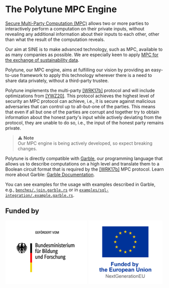 # The Polytune MPC Engine

[Secure Multi-Party Computation (MPC)](https://sine.foundation/library/002-smpc) allows two or more parties to interactively perform a computation on their private inputs, without revealing any additional information about their inputs to each other, other than what the result of the computation reveals.

Our aim at SINE is to make advanced technology, such as MPC, available to as many companies as possible. We are especially keen to apply  [MPC for the exchange of sustainability data](https://sine.foundation/library/sine-is-partnering-with-wbcsd-to-decarbonise-the-economy).

Polytune, our MPC engine, aims at fulfilling our vision by providing an easy-to-use framework to apply this technology wherever there is a need to share data privately, without a third-party trustee.

Polytune implements the multi-party [[WRK17b]](https://eprint.iacr.org/2017/189.pdf) protocol and will include optimizations from [[YWZ20]](https://eprint.iacr.org/2019/1104.pdf). This protocol achieves the highest level of security an MPC protocol can achieve, i.e., it is secure against malicious adversaries that can control up to all-but-one of the parties. This means that even if all but one of the parties are corrupt and together try to obtain information about the honest party's input while actively deviating from the protocol, they are unable to do so, i.e., the input of the honest party remains private.

> ⚠️ **Note**  
> Our MPC engine is being actively developed, so expect breaking changes.

Polytune is directly compatible with [Garble](https://github.com/sine-fdn/garble-lang), our programming language that allows us to describe computations on a high level and translate them to a Boolean circuit format that is required by the [[WRK17b]](https://eprint.iacr.org/2017/189.pdf) MPC protocol. 
Learn more about Garble: [Garble Documentation](https://garble-lang.org/).

You can see examples for the usage with examples described in Garble, e.g., [`benches/.join.garble.rs`](https://github.com/sine-fdn/polytune/blob/main/benches/.join.garble.rs) or in [`examples/sql-integration/.example.garble.rs`](https://github.com/sine-fdn/polytune/blob/main/examples/sql-integration/.example.garble.rs).



## Funded by

<p float="left">
  <img src="../../BMBF_Logo.png" height="200" />
  <img src="../../EU_Logo.png" height="200" /> 
</p>
